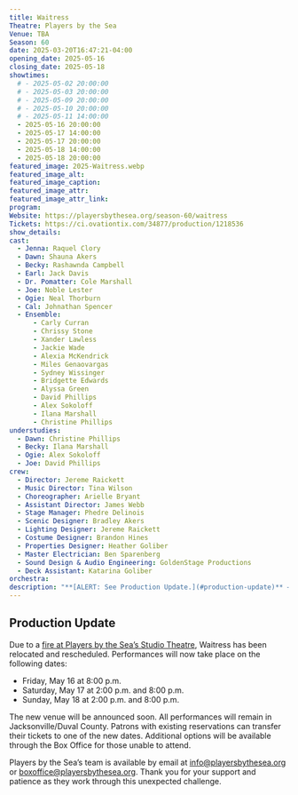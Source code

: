 ```yaml
---
title: Waitress
Theatre: Players by the Sea
Venue: TBA
Season: 60
date: 2025-03-20T16:47:21-04:00
opening_date: 2025-05-16
closing_date: 2025-05-18
showtimes:
  # - 2025-05-02 20:00:00
  # - 2025-05-03 20:00:00
  # - 2025-05-09 20:00:00
  # - 2025-05-10 20:00:00
  # - 2025-05-11 14:00:00
  - 2025-05-16 20:00:00
  - 2025-05-17 14:00:00
  - 2025-05-17 20:00:00
  - 2025-05-18 14:00:00
  - 2025-05-18 20:00:00
featured_image: 2025-Waitress.webp
featured_image_alt: 
featured_image_caption: 
featured_image_attr: 
featured_image_attr_link: 
program:
Website: https://playersbythesea.org/season-60/waitress
Tickets: https://ci.ovationtix.com/34877/production/1218536
show_details: 
cast:
  - Jenna: Raquel Clory
  - Dawn: Shauna Akers
  - Becky: Rashawnda Campbell
  - Earl: Jack Davis
  - Dr. Pomatter: Cole Marshall
  - Joe: Noble Lester
  - Ogie: Neal Thorburn
  - Cal: Johnathan Spencer
  - Ensemble:
      - Carly Curran
      - Chrissy Stone
      - Xander Lawless
      - Jackie Wade
      - Alexia McKendrick
      - Miles Genaovargas
      - Sydney Wissinger
      - Bridgette Edwards
      - Alyssa Green
      - David Phillips
      - Alex Sokoloff
      - Ilana Marshall
      - Christine Phillips
understudies:
  - Dawn: Christine Phillips
  - Becky: Ilana Marshall
  - Ogie: Alex Sokoloff
  - Joe: David Phillips
crew:
  - Director: Jereme Raickett
  - Music Director: Tina Wilson
  - Choreographer: Arielle Bryant
  - Assistant Director: James Webb
  - Stage Manager: Phedre Delinois
  - Scenic Designer: Bradley Akers
  - Lighting Designer: Jereme Raickett
  - Costume Designer: Brandon Hines
  - Properties Designer: Heather Goliber
  - Master Electrician: Ben Sparenberg
  - Sound Design & Audio Engineering: GoldenStage Productions
  - Deck Assistant: Katarina Goliber
orchestra:
description: "**[ALERT: See Production Update.](#production-update)** —  A small-town waitress, caught in a loveless marriage, crafts pies and dreams of a better life, finding hope and transformation in the kitchen."
---
```

## Production Update
Due to a [fire at Players by the Sea’s Studio Theatre](/news/2025/04/11/fire-at-players-by-the-sea-causes-widespread-damage-cancels-performances/), Waitress has been relocated and rescheduled. Performances will now take place on the following dates:

- Friday, May 16 at 8:00 p.m.
- Saturday, May 17 at 2:00 p.m. and 8:00 p.m.
- Sunday, May 18 at 2:00 p.m. and 8:00 p.m.

The new venue will be announced soon. All performances will remain in Jacksonville/Duval County. Patrons with existing reservations can transfer their tickets to one of the new dates. Additional options will be available through the Box Office for those unable to attend.

Players by the Sea’s team is available by email at info@playersbythesea.org or boxoffice@playersbythesea.org. Thank you for your support and patience as they work through this unexpected challenge.